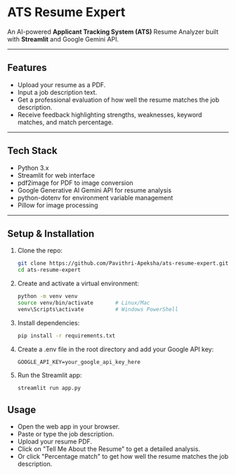 # ATS Resume Expert

An AI-powered **Applicant Tracking System (ATS)** Resume Analyzer built with **Streamlit** and Google Gemini API.

---

## Features

- Upload your resume as a PDF.
- Input a job description text.
- Get a professional evaluation of how well the resume matches the job description.
- Receive feedback highlighting strengths, weaknesses, keyword matches, and match percentage.

---

## Tech Stack

- Python 3.x
- Streamlit for web interface
- pdf2image for PDF to image conversion
- Google Generative AI Gemini API for resume analysis
- python-dotenv for environment variable management
- Pillow for image processing

---

## Setup & Installation

1. Clone the repo:
   ```bash
   git clone https://github.com/Pavithri-Apeksha/ats-resume-expert.git
   cd ats-resume-expert
2. Create and activate a virtual environment:
   ```bash
   python -m venv venv
   source venv/bin/activate       # Linux/Mac
   venv\Scripts\activate          # Windows PowerShell
3. Install dependencies:
   ```bash
   pip install -r requirements.txt
4. Create a .env file in the root directory and add your Google API key:
   ```init
   GOOGLE_API_KEY=your_google_api_key_here
5. Run the Streamlit app:
   ```bash
   streamlit run app.py

## Usage
- Open the web app in your browser.
- Paste or type the job description.
- Upload your resume PDF.
- Click on "Tell Me About the Resume" to get a detailed analysis.
- Or click "Percentage match" to get how well the resume matches the job description.
